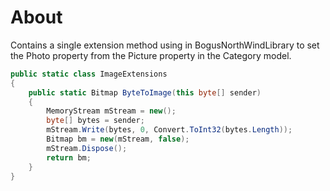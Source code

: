 ﻿# About

Contains a single extension method using in BogusNorthWindLibrary to set the Photo property from the Picture property in the Category model.

```csharp
public static class ImageExtensions
{
    public static Bitmap ByteToImage(this byte[] sender)
    {
        MemoryStream mStream = new();
        byte[] bytes = sender;
        mStream.Write(bytes, 0, Convert.ToInt32(bytes.Length));
        Bitmap bm = new(mStream, false);
        mStream.Dispose();
        return bm;
    }
}
```